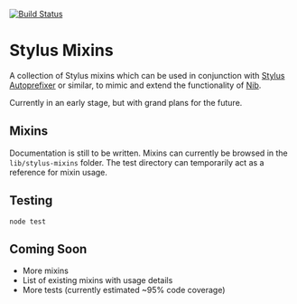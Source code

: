 [![Build Status](https://travis-ci.org/jackbrewer/stylus-mixins.png?branch=master)](https://travis-ci.org/jackbrewer/stylus-mixins)

# Stylus Mixins

A collection of Stylus mixins which can be used in conjunction with [Stylus Autoprefixer](https://github.com/jenius/autoprefixer-stylus) or similar, to mimic and extend the functionality of [Nib](http://visionmedia.github.io/nib/).

Currently in an early stage, but with grand plans for the future.

## Mixins

Documentation is still to be written. Mixins can currently be browsed in the `lib/stylus-mixins` folder. The test directory can temporarily act as a reference for mixin usage.

## Testing

```node test```

## Coming Soon

* More mixins
* List of existing mixins with usage details
* More tests (currently estimated ~95% code coverage)
